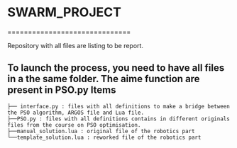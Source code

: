 # SWARM_PROJECT
==============================

Repository with all files are listing to be report.

To launch the process, you need to have all files in a the same folder. The aime function are present in PSO.py
Items
------------
~~~~
├── interface.py : files with all definitions to make a bridge between the PSO algorithm, ARGOS file and Lua file. 
├──PSO.py : files with all definitions contains in different originals files from the course on PSO optimisation.
├──manual_solution.lua : original file of the robotics part
└──template_solution.lua : reworked file of the robotics part
